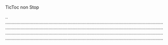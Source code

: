 TicToc non Stop

..
................................................................................................................................................................................................................................................................................................................................................................................................................................................................................................................